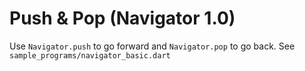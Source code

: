 # Push & Pop (Navigator 1.0)

Use `Navigator.push` to go forward and `Navigator.pop` to go back.
See `sample_programs/navigator_basic.dart`
